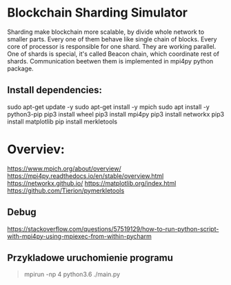 # Blockchain Sharding Simulator
Sharding make blockchain more scalable, by divide whole network to smaller parts. Every one of them behave like single chain of blocks. Every core of processor is responsible for one shard. They are working parallel. One of shards is special, it's called Beacon chain, which coordinate rest of shards. Communication beetwen them is implemented in mpi4py python package.

## Install dependencies:
sudo apt-get update -y
sudo apt-get install -y mpich
sudo apt install -y python3-pip
pip3 install wheel
pip3 install mpi4py
pip3 install networkx
pip3 install matplotlib
pip install merkletools

# Overviev:
https://www.mpich.org/about/overview/
https://mpi4py.readthedocs.io/en/stable/overview.html
https://networkx.github.io/
https://matplotlib.org/index.html
https://github.com/Tierion/pymerkletools

## Debug
https://stackoverflow.com/questions/57519129/how-to-run-python-script-with-mpi4py-using-mpiexec-from-within-pycharm

## Przykladowe uruchomienie programu

> mpirun -np 4 python3.6 ./main.py

